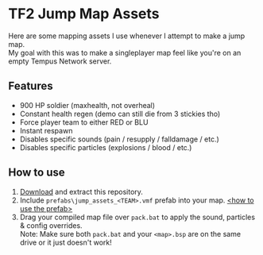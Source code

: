 # TF2 Jump Map Assets

Here are some mapping assets I use whenever I attempt to make a jump map. <br>
My goal with this was to make a singleplayer map feel like you're on an empty Tempus Network server.

## Features
- 900 HP soldier (maxhealth, not overheal)
- Constant health regen (demo can still die from 3 stickies tho)
- Force player team to either RED or BLU
- Instant respawn
- Disables specific sounds (pain / resupply / falldamage / etc.)
- Disables specific particles (explosions / blood / etc.)

## How to use
1. [Download](https://github.com/bakapear/jumpassets/archive/refs/heads/main.zip) and extract this repository.
2. Include `prefabs\jump_assets_<TEAM>.vmf` prefab into your map. [\<how to use the prefab\>](https://i.imgur.com/NYUIF99.png)
3. Drag your compiled map file over `pack.bat` to apply the sound, particles & config overrides.<br>Note: Make sure both `pack.bat` and your `<map>.bsp` are on the same drive or it just doesn't work!
